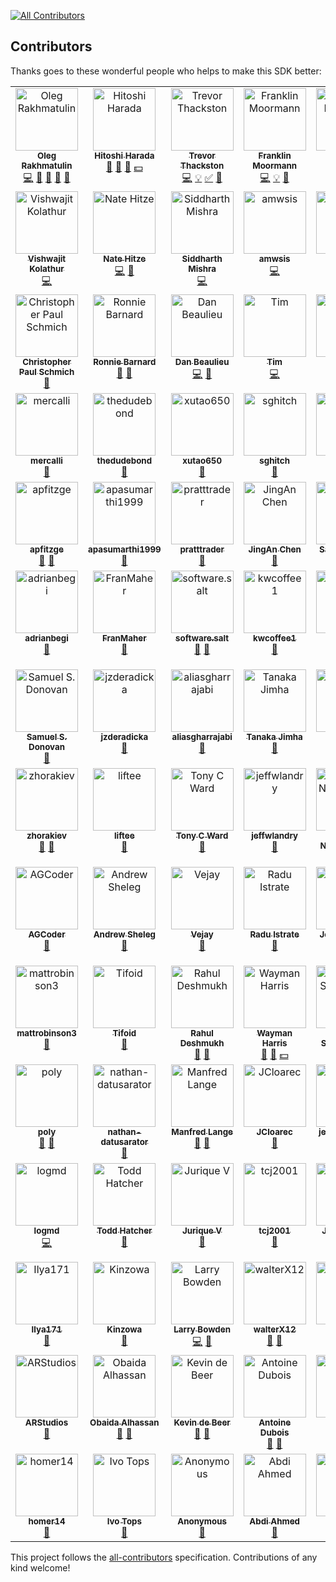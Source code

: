 <!-- ALL-CONTRIBUTORS-BADGE:START - Do not remove or modify this section -->
[![All Contributors](https://img.shields.io/badge/all_contributors-104-orange.svg?style=flat-square)](#contributors-)
<!-- ALL-CONTRIBUTORS-BADGE:END -->

## Contributors

Thanks goes to these wonderful people who helps to make this SDK better:

<!-- ALL-CONTRIBUTORS-LIST:START - Do not remove or modify this section -->
<!-- prettier-ignore-start -->
<!-- markdownlint-disable -->
<table>
  <tbody>
    <tr>
      <td align="center" valign="top" width="14.28%"><a href="https://github.com/OlegRa"><img src="https://avatars.githubusercontent.com/u/4800940?v=4?s=100" width="100px;" alt="Oleg Rakhmatulin"/><br /><sub><b>Oleg Rakhmatulin</b></sub></a><br /><a href="https://github.com/OlegRa/Alpaca.Markets/commits?author=OlegRa" title="Code">💻</a> <a href="#ideas-OlegRa" title="Ideas, Planning, & Feedback">🤔</a> <a href="#maintenance-OlegRa" title="Maintenance">🚧</a> <a href="#question-OlegRa" title="Answering Questions">💬</a> <a href="https://github.com/OlegRa/Alpaca.Markets/pulls?q=is%3Apr+reviewed-by%3AOlegRa" title="Reviewed Pull Requests">👀</a></td>
      <td align="center" valign="top" width="14.28%"><a href="https://github.com/umitanuki"><img src="https://avatars.githubusercontent.com/u/33334?v=4?s=100" width="100px;" alt="Hitoshi Harada"/><br /><sub><b>Hitoshi Harada</b></sub></a><br /><a href="https://github.com/OlegRa/Alpaca.Markets/issues?q=author%3Aumitanuki" title="Bug reports">🐛</a> <a href="#ideas-umitanuki" title="Ideas, Planning, & Feedback">🤔</a> <a href="#business-umitanuki" title="Business development">💼</a> <a href="#financial-umitanuki" title="Financial">💵</a></td>
      <td align="center" valign="top" width="14.28%"><a href="https://github.com/ttt733"><img src="https://avatars.githubusercontent.com/u/6812582?v=4?s=100" width="100px;" alt="Trevor Thackston"/><br /><sub><b>Trevor Thackston</b></sub></a><br /><a href="https://github.com/OlegRa/Alpaca.Markets/commits?author=ttt733" title="Code">💻</a> <a href="#example-ttt733" title="Examples">💡</a> <a href="#tutorial-ttt733" title="Tutorials">✅</a> <a href="https://github.com/OlegRa/Alpaca.Markets/issues?q=author%3Attt733" title="Bug reports">🐛</a></td>
      <td align="center" valign="top" width="14.28%"><a href="https://github.com/ooples/OoplesFinance.StockIndicators"><img src="https://avatars.githubusercontent.com/u/3075685?v=4?s=100" width="100px;" alt="Franklin Moormann"/><br /><sub><b>Franklin Moormann</b></sub></a><br /><a href="https://github.com/OlegRa/Alpaca.Markets/commits?author=ooples" title="Code">💻</a> <a href="#example-ooples" title="Examples">💡</a> <a href="https://github.com/OlegRa/Alpaca.Markets/issues?q=author%3Aooples" title="Bug reports">🐛</a></td>
      <td align="center" valign="top" width="14.28%"><a href="https://github.com/ElektroMech"><img src="https://avatars.githubusercontent.com/u/10456459?v=4?s=100" width="100px;" alt="Mikhail Prokaziuk"/><br /><sub><b>Mikhail Prokaziuk</b></sub></a><br /><a href="https://github.com/OlegRa/Alpaca.Markets/commits?author=ElektroMech" title="Code">💻</a></td>
      <td align="center" valign="top" width="14.28%"><a href="https://github.com/biyimaks"><img src="https://avatars.githubusercontent.com/u/382250?v=4?s=100" width="100px;" alt="Biyi Makinde"/><br /><sub><b>Biyi Makinde</b></sub></a><br /><a href="https://github.com/OlegRa/Alpaca.Markets/commits?author=biyimaks" title="Code">💻</a> <a href="https://github.com/OlegRa/Alpaca.Markets/issues?q=author%3Abiyimaks" title="Bug reports">🐛</a></td>
      <td align="center" valign="top" width="14.28%"><a href="https://www.gjtorikian.com/"><img src="https://avatars.githubusercontent.com/u/64050?v=4?s=100" width="100px;" alt="Garen Torikian"/><br /><sub><b>Garen Torikian</b></sub></a><br /><a href="https://github.com/OlegRa/Alpaca.Markets/commits?author=gjtorikian" title="Code">💻</a></td>
    </tr>
    <tr>
      <td align="center" valign="top" width="14.28%"><a href="https://github.com/ajit-kolathur"><img src="https://avatars.githubusercontent.com/u/1821869?v=4?s=100" width="100px;" alt="Vishwajit Kolathur"/><br /><sub><b>Vishwajit Kolathur</b></sub></a><br /><a href="https://github.com/OlegRa/Alpaca.Markets/commits?author=ajit-kolathur" title="Code">💻</a></td>
      <td align="center" valign="top" width="14.28%"><a href="http://nhitze.com"><img src="https://avatars.githubusercontent.com/u/3506334?v=4?s=100" width="100px;" alt="Nate Hitze"/><br /><sub><b>Nate Hitze</b></sub></a><br /><a href="https://github.com/OlegRa/Alpaca.Markets/commits?author=natehitze" title="Code">💻</a> <a href="https://github.com/OlegRa/Alpaca.Markets/commits?author=natehitze" title="Documentation">📖</a></td>
      <td align="center" valign="top" width="14.28%"><a href="https://hard-coder05.github.io/"><img src="https://avatars.githubusercontent.com/u/54059881?v=4?s=100" width="100px;" alt="Siddharth Mishra"/><br /><sub><b>Siddharth Mishra</b></sub></a><br /><a href="https://github.com/OlegRa/Alpaca.Markets/commits?author=Hard-Coder05" title="Code">💻</a></td>
      <td align="center" valign="top" width="14.28%"><a href="https://github.com/amwsis"><img src="https://avatars.githubusercontent.com/u/56340509?v=4?s=100" width="100px;" alt="amwsis"/><br /><sub><b>amwsis</b></sub></a><br /><a href="https://github.com/OlegRa/Alpaca.Markets/commits?author=amwsis" title="Code">💻</a></td>
      <td align="center" valign="top" width="14.28%"><a href="https://github.com/Dav-id"><img src="https://avatars.githubusercontent.com/u/172320?v=4?s=100" width="100px;" alt="Dav-id"/><br /><sub><b>Dav-id</b></sub></a><br /><a href="https://github.com/OlegRa/Alpaca.Markets/commits?author=Dav-id" title="Documentation">📖</a></td>
      <td align="center" valign="top" width="14.28%"><a href="https://github.com/shlomikushchi"><img src="https://avatars.githubusercontent.com/u/7924802?v=4?s=100" width="100px;" alt="Shlomi Kushchi"/><br /><sub><b>Shlomi Kushchi</b></sub></a><br /><a href="https://github.com/OlegRa/Alpaca.Markets/commits?author=shlomikushchi" title="Documentation">📖</a> <a href="#ideas-shlomikushchi" title="Ideas, Planning, & Feedback">🤔</a></td>
      <td align="center" valign="top" width="14.28%"><a href="https://github.com/PrometheusUno"><img src="https://avatars.githubusercontent.com/u/3609585?v=4?s=100" width="100px;" alt="PrometheusUno"/><br /><sub><b>PrometheusUno</b></sub></a><br /><a href="https://github.com/OlegRa/Alpaca.Markets/commits?author=PrometheusUno" title="Documentation">📖</a></td>
    </tr>
    <tr>
      <td align="center" valign="top" width="14.28%"><a href="http://stackoverflow.com/users/332960/chris-schmich"><img src="https://avatars.githubusercontent.com/u/1562839?v=4?s=100" width="100px;" alt="Christopher Paul Schmich"/><br /><sub><b>Christopher Paul Schmich</b></sub></a><br /><a href="https://github.com/OlegRa/Alpaca.Markets/commits?author=schmich" title="Documentation">📖</a></td>
      <td align="center" valign="top" width="14.28%"><a href="http://www.ronniebarnard.com"><img src="https://avatars.githubusercontent.com/u/6628234?v=4?s=100" width="100px;" alt="Ronnie Barnard"/><br /><sub><b>Ronnie Barnard</b></sub></a><br /><a href="https://github.com/OlegRa/Alpaca.Markets/commits?author=Ronmenator" title="Documentation">📖</a> <a href="https://github.com/OlegRa/Alpaca.Markets/issues?q=author%3ARonmenator" title="Bug reports">🐛</a></td>
      <td align="center" valign="top" width="14.28%"><a href="http://app.xtrades.net"><img src="https://avatars.githubusercontent.com/u/9411281?v=4?s=100" width="100px;" alt="Dan Beaulieu"/><br /><sub><b>Dan Beaulieu</b></sub></a><br /><a href="https://github.com/OlegRa/Alpaca.Markets/commits?author=codebeaulieu" title="Code">💻</a> <a href="https://github.com/OlegRa/Alpaca.Markets/issues?q=author%3Acodebeaulieu" title="Bug reports">🐛</a></td>
      <td align="center" valign="top" width="14.28%"><a href="https://github.com/Xallen79"><img src="https://avatars.githubusercontent.com/u/7258467?v=4?s=100" width="100px;" alt="Tim"/><br /><sub><b>Tim</b></sub></a><br /><a href="https://github.com/OlegRa/Alpaca.Markets/commits?author=Xallen79" title="Code">💻</a></td>
      <td align="center" valign="top" width="14.28%"><a href="https://github.com/jcjurevis"><img src="https://avatars.githubusercontent.com/u/34969570?v=4?s=100" width="100px;" alt="jcjurevis"/><br /><sub><b>jcjurevis</b></sub></a><br /><a href="https://github.com/OlegRa/Alpaca.Markets/commits?author=jcjurevis" title="Code">💻</a> <a href="https://github.com/OlegRa/Alpaca.Markets/issues?q=author%3Ajcjurevis" title="Bug reports">🐛</a> <a href="#ideas-jcjurevis" title="Ideas, Planning, & Feedback">🤔</a></td>
      <td align="center" valign="top" width="14.28%"><a href="http://bitministry.com"><img src="https://avatars.githubusercontent.com/u/1719076?v=4?s=100" width="100px;" alt="Andrew Rebane"/><br /><sub><b>Andrew Rebane</b></sub></a><br /><a href="https://github.com/OlegRa/Alpaca.Markets/commits?author=koolinoor" title="Code">💻</a> <a href="https://github.com/OlegRa/Alpaca.Markets/issues?q=author%3Akoolinoor" title="Bug reports">🐛</a></td>
      <td align="center" valign="top" width="14.28%"><a href="https://github.com/smartchris84"><img src="https://avatars.githubusercontent.com/u/34967174?v=4?s=100" width="100px;" alt="smartchris84"/><br /><sub><b>smartchris84</b></sub></a><br /><a href="https://github.com/OlegRa/Alpaca.Markets/issues?q=author%3Asmartchris84" title="Bug reports">🐛</a></td>
    </tr>
    <tr>
      <td align="center" valign="top" width="14.28%"><a href="https://github.com/mercalli"><img src="https://avatars.githubusercontent.com/u/30153135?v=4?s=100" width="100px;" alt="mercalli"/><br /><sub><b>mercalli</b></sub></a><br /><a href="https://github.com/OlegRa/Alpaca.Markets/issues?q=author%3Amercalli" title="Bug reports">🐛</a></td>
      <td align="center" valign="top" width="14.28%"><a href="https://github.com/thedudebond"><img src="https://avatars.githubusercontent.com/u/49367928?v=4?s=100" width="100px;" alt="thedudebond"/><br /><sub><b>thedudebond</b></sub></a><br /><a href="https://github.com/OlegRa/Alpaca.Markets/issues?q=author%3Athedudebond" title="Bug reports">🐛</a></td>
      <td align="center" valign="top" width="14.28%"><a href="https://github.com/xutao650"><img src="https://avatars.githubusercontent.com/u/35321188?v=4?s=100" width="100px;" alt="xutao650"/><br /><sub><b>xutao650</b></sub></a><br /><a href="https://github.com/OlegRa/Alpaca.Markets/issues?q=author%3Axutao650" title="Bug reports">🐛</a></td>
      <td align="center" valign="top" width="14.28%"><a href="https://github.com/sghitch"><img src="https://avatars.githubusercontent.com/u/10263742?v=4?s=100" width="100px;" alt="sghitch"/><br /><sub><b>sghitch</b></sub></a><br /><a href="https://github.com/OlegRa/Alpaca.Markets/issues?q=author%3Asghitch" title="Bug reports">🐛</a></td>
      <td align="center" valign="top" width="14.28%"><a href="https://github.com/Wingspear"><img src="https://avatars.githubusercontent.com/u/27274272?v=4?s=100" width="100px;" alt="Ethan Soo"/><br /><sub><b>Ethan Soo</b></sub></a><br /><a href="https://github.com/OlegRa/Alpaca.Markets/issues?q=author%3AWingspear" title="Bug reports">🐛</a></td>
      <td align="center" valign="top" width="14.28%"><a href="https://github.com/jameswhollister"><img src="https://avatars.githubusercontent.com/u/3201623?v=4?s=100" width="100px;" alt="James Hollister"/><br /><sub><b>James Hollister</b></sub></a><br /><a href="https://github.com/OlegRa/Alpaca.Markets/issues?q=author%3Ajameswhollister" title="Bug reports">🐛</a></td>
      <td align="center" valign="top" width="14.28%"><a href="https://github.com/DragonMastery"><img src="https://avatars.githubusercontent.com/u/29132830?v=4?s=100" width="100px;" alt="Dragon Mastery"/><br /><sub><b>Dragon Mastery</b></sub></a><br /><a href="https://github.com/OlegRa/Alpaca.Markets/issues?q=author%3ADragonMastery" title="Bug reports">🐛</a></td>
    </tr>
    <tr>
      <td align="center" valign="top" width="14.28%"><a href="https://github.com/apfitzge"><img src="https://avatars.githubusercontent.com/u/13732359?v=4?s=100" width="100px;" alt="apfitzge"/><br /><sub><b>apfitzge</b></sub></a><br /><a href="https://github.com/OlegRa/Alpaca.Markets/issues?q=author%3Aapfitzge" title="Bug reports">🐛</a> <a href="#ideas-apfitzge" title="Ideas, Planning, & Feedback">🤔</a></td>
      <td align="center" valign="top" width="14.28%"><a href="https://github.com/apasumarthi1999"><img src="https://avatars.githubusercontent.com/u/37272319?v=4?s=100" width="100px;" alt="apasumarthi1999"/><br /><sub><b>apasumarthi1999</b></sub></a><br /><a href="https://github.com/OlegRa/Alpaca.Markets/issues?q=author%3Aapasumarthi1999" title="Bug reports">🐛</a></td>
      <td align="center" valign="top" width="14.28%"><a href="https://github.com/pratttrader"><img src="https://avatars.githubusercontent.com/u/57643797?v=4?s=100" width="100px;" alt="pratttrader"/><br /><sub><b>pratttrader</b></sub></a><br /><a href="https://github.com/OlegRa/Alpaca.Markets/issues?q=author%3Apratttrader" title="Bug reports">🐛</a></td>
      <td align="center" valign="top" width="14.28%"><a href="https://github.com/tclzcja"><img src="https://avatars.githubusercontent.com/u/20711476?v=4?s=100" width="100px;" alt="JingAn Chen"/><br /><sub><b>JingAn Chen</b></sub></a><br /><a href="https://github.com/OlegRa/Alpaca.Markets/issues?q=author%3Atclzcja" title="Bug reports">🐛</a></td>
      <td align="center" valign="top" width="14.28%"><a href="https://github.com/SavageShade"><img src="https://avatars.githubusercontent.com/u/19216280?v=4?s=100" width="100px;" alt="SavageShade"/><br /><sub><b>SavageShade</b></sub></a><br /><a href="https://github.com/OlegRa/Alpaca.Markets/issues?q=author%3ASavageShade" title="Bug reports">🐛</a></td>
      <td align="center" valign="top" width="14.28%"><a href="https://github.com/nkoehler"><img src="https://avatars.githubusercontent.com/u/10172004?v=4?s=100" width="100px;" alt="nkoehler"/><br /><sub><b>nkoehler</b></sub></a><br /><a href="https://github.com/OlegRa/Alpaca.Markets/issues?q=author%3Ankoehler" title="Bug reports">🐛</a></td>
      <td align="center" valign="top" width="14.28%"><a href="http://camerontbelt.com"><img src="https://avatars.githubusercontent.com/u/7938124?v=4?s=100" width="100px;" alt="Cameron Belt"/><br /><sub><b>Cameron Belt</b></sub></a><br /><a href="https://github.com/OlegRa/Alpaca.Markets/issues?q=author%3Acamerontbelt" title="Bug reports">🐛</a></td>
    </tr>
    <tr>
      <td align="center" valign="top" width="14.28%"><a href="https://github.com/adrianbegi"><img src="https://avatars.githubusercontent.com/u/4805490?v=4?s=100" width="100px;" alt="adrianbegi"/><br /><sub><b>adrianbegi</b></sub></a><br /><a href="https://github.com/OlegRa/Alpaca.Markets/issues?q=author%3Aadrianbegi" title="Bug reports">🐛</a></td>
      <td align="center" valign="top" width="14.28%"><a href="https://github.com/FranMaher"><img src="https://avatars.githubusercontent.com/u/9499338?v=4?s=100" width="100px;" alt="FranMaher"/><br /><sub><b>FranMaher</b></sub></a><br /><a href="https://github.com/OlegRa/Alpaca.Markets/issues?q=author%3AFranMaher" title="Bug reports">🐛</a></td>
      <td align="center" valign="top" width="14.28%"><a href="https://softwaresalt.github.io/.salt/"><img src="https://avatars.githubusercontent.com/u/42183845?v=4?s=100" width="100px;" alt="software.salt"/><br /><sub><b>software.salt</b></sub></a><br /><a href="https://github.com/OlegRa/Alpaca.Markets/issues?q=author%3Asoftwaresalt" title="Bug reports">🐛</a> <a href="#ideas-softwaresalt" title="Ideas, Planning, & Feedback">🤔</a></td>
      <td align="center" valign="top" width="14.28%"><a href="https://github.com/kwcoffee1"><img src="https://avatars.githubusercontent.com/u/13096086?v=4?s=100" width="100px;" alt="kwcoffee1"/><br /><sub><b>kwcoffee1</b></sub></a><br /><a href="https://github.com/OlegRa/Alpaca.Markets/issues?q=author%3Akwcoffee1" title="Bug reports">🐛</a></td>
      <td align="center" valign="top" width="14.28%"><a href="https://github.com/gsalaz98"><img src="https://avatars.githubusercontent.com/u/25196864?v=4?s=100" width="100px;" alt="Gerardo Salazar"/><br /><sub><b>Gerardo Salazar</b></sub></a><br /><a href="https://github.com/OlegRa/Alpaca.Markets/issues?q=author%3Agsalaz98" title="Bug reports">🐛</a></td>
      <td align="center" valign="top" width="14.28%"><a href="https://github.com/thi517"><img src="https://avatars.githubusercontent.com/u/24034?v=4?s=100" width="100px;" alt="thi517"/><br /><sub><b>thi517</b></sub></a><br /><a href="https://github.com/OlegRa/Alpaca.Markets/issues?q=author%3Athi517" title="Bug reports">🐛</a></td>
      <td align="center" valign="top" width="14.28%"><a href="https://github.com/SteveHaudegen"><img src="https://avatars.githubusercontent.com/u/55046474?v=4?s=100" width="100px;" alt="SteveHaudegen"/><br /><sub><b>SteveHaudegen</b></sub></a><br /><a href="https://github.com/OlegRa/Alpaca.Markets/issues?q=author%3ASteveHaudegen" title="Bug reports">🐛</a></td>
    </tr>
    <tr>
      <td align="center" valign="top" width="14.28%"><a href="https://www.linkedin.com/in/samuel-donovan/"><img src="https://avatars.githubusercontent.com/u/19763755?v=4?s=100" width="100px;" alt="Samuel S. Donovan"/><br /><sub><b>Samuel S. Donovan</b></sub></a><br /><a href="https://github.com/OlegRa/Alpaca.Markets/issues?q=author%3Asamueldonovan1701" title="Bug reports">🐛</a></td>
      <td align="center" valign="top" width="14.28%"><a href="https://github.com/jzderadicka"><img src="https://avatars.githubusercontent.com/u/9942092?v=4?s=100" width="100px;" alt="jzderadicka"/><br /><sub><b>jzderadicka</b></sub></a><br /><a href="https://github.com/OlegRa/Alpaca.Markets/issues?q=author%3Ajzderadicka" title="Bug reports">🐛</a></td>
      <td align="center" valign="top" width="14.28%"><a href="https://github.com/aliasgharrajabi"><img src="https://avatars.githubusercontent.com/u/24739220?v=4?s=100" width="100px;" alt="aliasgharrajabi"/><br /><sub><b>aliasgharrajabi</b></sub></a><br /><a href="https://github.com/OlegRa/Alpaca.Markets/issues?q=author%3Aaliasgharrajabi" title="Bug reports">🐛</a></td>
      <td align="center" valign="top" width="14.28%"><a href="https://github.com/Huios"><img src="https://avatars.githubusercontent.com/u/5958833?v=4?s=100" width="100px;" alt="Tanaka Jimha"/><br /><sub><b>Tanaka Jimha</b></sub></a><br /><a href="https://github.com/OlegRa/Alpaca.Markets/issues?q=author%3AHuios" title="Bug reports">🐛</a></td>
      <td align="center" valign="top" width="14.28%"><a href="https://github.com/rudeGit"><img src="https://avatars.githubusercontent.com/u/10700224?v=4?s=100" width="100px;" alt="rudeGit"/><br /><sub><b>rudeGit</b></sub></a><br /><a href="https://github.com/OlegRa/Alpaca.Markets/issues?q=author%3ArudeGit" title="Bug reports">🐛</a> <a href="#question-rudeGit" title="Answering Questions">💬</a></td>
      <td align="center" valign="top" width="14.28%"><a href="https://www.42n.co/"><img src="https://avatars.githubusercontent.com/u/1766941?v=4?s=100" width="100px;" alt="Logan Greenlee"/><br /><sub><b>Logan Greenlee</b></sub></a><br /><a href="https://github.com/OlegRa/Alpaca.Markets/issues?q=author%3Algreenlee" title="Bug reports">🐛</a></td>
      <td align="center" valign="top" width="14.28%"><a href="https://github.com/r-ulak"><img src="https://avatars.githubusercontent.com/u/17515846?v=4?s=100" width="100px;" alt="rulak"/><br /><sub><b>rulak</b></sub></a><br /><a href="https://github.com/OlegRa/Alpaca.Markets/issues?q=author%3Ar-ulak" title="Bug reports">🐛</a></td>
    </tr>
    <tr>
      <td align="center" valign="top" width="14.28%"><a href="https://github.com/zhorakiev"><img src="https://avatars.githubusercontent.com/u/65150239?v=4?s=100" width="100px;" alt="zhorakiev"/><br /><sub><b>zhorakiev</b></sub></a><br /><a href="https://github.com/OlegRa/Alpaca.Markets/issues?q=author%3Azhorakiev" title="Bug reports">🐛</a> <a href="#ideas-zhorakiev" title="Ideas, Planning, & Feedback">🤔</a></td>
      <td align="center" valign="top" width="14.28%"><a href="https://github.com/liftee"><img src="https://avatars.githubusercontent.com/u/23428054?v=4?s=100" width="100px;" alt="liftee"/><br /><sub><b>liftee</b></sub></a><br /><a href="https://github.com/OlegRa/Alpaca.Markets/issues?q=author%3Aliftee" title="Bug reports">🐛</a></td>
      <td align="center" valign="top" width="14.28%"><a href="https://github.com/TonyC1Ward"><img src="https://avatars.githubusercontent.com/u/36459458?v=4?s=100" width="100px;" alt="Tony C Ward"/><br /><sub><b>Tony C Ward</b></sub></a><br /><a href="https://github.com/OlegRa/Alpaca.Markets/issues?q=author%3ATonyC1Ward" title="Bug reports">🐛</a></td>
      <td align="center" valign="top" width="14.28%"><a href="https://github.com/jeffwlandry"><img src="https://avatars.githubusercontent.com/u/50668541?v=4?s=100" width="100px;" alt="jeffwlandry"/><br /><sub><b>jeffwlandry</b></sub></a><br /><a href="https://github.com/OlegRa/Alpaca.Markets/issues?q=author%3Ajeffwlandry" title="Bug reports">🐛</a></td>
      <td align="center" valign="top" width="14.28%"><a href="https://github.com/nbmrao"><img src="https://avatars.githubusercontent.com/u/15304080?v=4?s=100" width="100px;" alt="Mallik Nimmagadda"/><br /><sub><b>Mallik Nimmagadda</b></sub></a><br /><a href="https://github.com/OlegRa/Alpaca.Markets/issues?q=author%3Anbmrao" title="Bug reports">🐛</a></td>
      <td align="center" valign="top" width="14.28%"><a href="https://github.com/mehtadharmesh"><img src="https://avatars.githubusercontent.com/u/238232?v=4?s=100" width="100px;" alt="mehtadharmesh"/><br /><sub><b>mehtadharmesh</b></sub></a><br /><a href="https://github.com/OlegRa/Alpaca.Markets/issues?q=author%3Amehtadharmesh" title="Bug reports">🐛</a></td>
      <td align="center" valign="top" width="14.28%"><a href="https://github.com/Ricbun16"><img src="https://avatars.githubusercontent.com/u/12150047?v=4?s=100" width="100px;" alt="Ricbun16"/><br /><sub><b>Ricbun16</b></sub></a><br /><a href="https://github.com/OlegRa/Alpaca.Markets/issues?q=author%3ARicbun16" title="Bug reports">🐛</a></td>
    </tr>
    <tr>
      <td align="center" valign="top" width="14.28%"><a href="https://github.com/ayushguptacoder"><img src="https://avatars.githubusercontent.com/u/47259520?v=4?s=100" width="100px;" alt="AGCoder"/><br /><sub><b>AGCoder</b></sub></a><br /><a href="https://github.com/OlegRa/Alpaca.Markets/issues?q=author%3Aayushguptacoder" title="Bug reports">🐛</a></td>
      <td align="center" valign="top" width="14.28%"><a href="https://github.com/opened"><img src="https://avatars.githubusercontent.com/u/1401361?v=4?s=100" width="100px;" alt="Andrew Sheleg"/><br /><sub><b>Andrew Sheleg</b></sub></a><br /><a href="https://github.com/OlegRa/Alpaca.Markets/issues?q=author%3Aopened" title="Bug reports">🐛</a></td>
      <td align="center" valign="top" width="14.28%"><a href="https://github.com/bizjaya"><img src="https://avatars.githubusercontent.com/u/10965434?v=4?s=100" width="100px;" alt="Vejay"/><br /><sub><b>Vejay</b></sub></a><br /><a href="https://github.com/OlegRa/Alpaca.Markets/issues?q=author%3Abizjaya" title="Bug reports">🐛</a></td>
      <td align="center" valign="top" width="14.28%"><a href="https://github.com/raduistrate"><img src="https://avatars.githubusercontent.com/u/17738582?v=4?s=100" width="100px;" alt="Radu Istrate"/><br /><sub><b>Radu Istrate</b></sub></a><br /><a href="https://github.com/OlegRa/Alpaca.Markets/issues?q=author%3Araduistrate" title="Bug reports">🐛</a></td>
      <td align="center" valign="top" width="14.28%"><a href="https://github.com/woaksie"><img src="https://avatars.githubusercontent.com/u/571181?v=4?s=100" width="100px;" alt="John Woakes"/><br /><sub><b>John Woakes</b></sub></a><br /><a href="https://github.com/OlegRa/Alpaca.Markets/issues?q=author%3Awoaksie" title="Bug reports">🐛</a></td>
      <td align="center" valign="top" width="14.28%"><a href="https://github.com/ktrauberman"><img src="https://avatars.githubusercontent.com/u/412126?v=4?s=100" width="100px;" alt="Kyle Trauberman"/><br /><sub><b>Kyle Trauberman</b></sub></a><br /><a href="https://github.com/OlegRa/Alpaca.Markets/issues?q=author%3Aktrauberman" title="Bug reports">🐛</a></td>
      <td align="center" valign="top" width="14.28%"><a href="https://github.com/gchudublin"><img src="https://avatars.githubusercontent.com/u/6842536?v=4?s=100" width="100px;" alt="gchudublin"/><br /><sub><b>gchudublin</b></sub></a><br /><a href="https://github.com/OlegRa/Alpaca.Markets/issues?q=author%3Agchudublin" title="Bug reports">🐛</a></td>
    </tr>
    <tr>
      <td align="center" valign="top" width="14.28%"><a href="https://github.com/mattrobinson3"><img src="https://avatars.githubusercontent.com/u/68032330?v=4?s=100" width="100px;" alt="mattrobinson3"/><br /><sub><b>mattrobinson3</b></sub></a><br /><a href="https://github.com/OlegRa/Alpaca.Markets/issues?q=author%3Amattrobinson3" title="Bug reports">🐛</a></td>
      <td align="center" valign="top" width="14.28%"><a href="https://github.com/Tifoid"><img src="https://avatars.githubusercontent.com/u/518561?v=4?s=100" width="100px;" alt="Tifoid"/><br /><sub><b>Tifoid</b></sub></a><br /><a href="https://github.com/OlegRa/Alpaca.Markets/issues?q=author%3ATifoid" title="Bug reports">🐛</a></td>
      <td align="center" valign="top" width="14.28%"><a href="http://www.linkedin.com/in/rahul-deshmukh-6269062"><img src="https://avatars.githubusercontent.com/u/16350446?v=4?s=100" width="100px;" alt="Rahul Deshmukh"/><br /><sub><b>Rahul Deshmukh</b></sub></a><br /><a href="https://github.com/OlegRa/Alpaca.Markets/issues?q=author%3AAdsophicSolutions" title="Bug reports">🐛</a> <a href="#ideas-AdsophicSolutions" title="Ideas, Planning, & Feedback">🤔</a></td>
      <td align="center" valign="top" width="14.28%"><a href="http://www.waymanapps.com/"><img src="https://avatars.githubusercontent.com/u/16636647?v=4?s=100" width="100px;" alt="Wayman Harris"/><br /><sub><b>Wayman Harris</b></sub></a><br /><a href="#ideas-waymanapps" title="Ideas, Planning, & Feedback">🤔</a> <a href="#question-waymanapps" title="Answering Questions">💬</a> <a href="#financial-waymanapps" title="Financial">💵</a></td>
      <td align="center" valign="top" width="14.28%"><a href="https://straustech.net"><img src="https://avatars.githubusercontent.com/u/5975216?v=4?s=100" width="100px;" alt="Tom Strausbaugh"/><br /><sub><b>Tom Strausbaugh</b></sub></a><br /><a href="https://github.com/OlegRa/Alpaca.Markets/issues?q=author%3Atstraus13" title="Bug reports">🐛</a></td>
      <td align="center" valign="top" width="14.28%"><a href="https://github.com/matt953"><img src="https://avatars.githubusercontent.com/u/9834543?v=4?s=100" width="100px;" alt="Matthew M"/><br /><sub><b>Matthew M</b></sub></a><br /><a href="https://github.com/OlegRa/Alpaca.Markets/issues?q=author%3Amatt953" title="Bug reports">🐛</a> <a href="#ideas-matt953" title="Ideas, Planning, & Feedback">🤔</a></td>
      <td align="center" valign="top" width="14.28%"><a href="https://github.com/YongliangLi"><img src="https://avatars.githubusercontent.com/u/3346829?v=4?s=100" width="100px;" alt="YongliangLi"/><br /><sub><b>YongliangLi</b></sub></a><br /><a href="https://github.com/OlegRa/Alpaca.Markets/issues?q=author%3AYongliangLi" title="Bug reports">🐛</a> <a href="#ideas-YongliangLi" title="Ideas, Planning, & Feedback">🤔</a></td>
    </tr>
    <tr>
      <td align="center" valign="top" width="14.28%"><a href="https://github.com/polymorphicshade"><img src="https://avatars.githubusercontent.com/u/32504507?v=4?s=100" width="100px;" alt="poly"/><br /><sub><b>poly</b></sub></a><br /><a href="https://github.com/OlegRa/Alpaca.Markets/issues?q=author%3Apolymorphicshade" title="Bug reports">🐛</a> <a href="#question-polymorphicshade" title="Answering Questions">💬</a></td>
      <td align="center" valign="top" width="14.28%"><a href="https://github.com/nathan-datusarator"><img src="https://avatars.githubusercontent.com/u/42075784?v=4?s=100" width="100px;" alt="nathan-datusarator"/><br /><sub><b>nathan-datusarator</b></sub></a><br /><a href="https://github.com/OlegRa/Alpaca.Markets/issues?q=author%3Anathan-datusarator" title="Bug reports">🐛</a></td>
      <td align="center" valign="top" width="14.28%"><a href="https://macroactive.com/"><img src="https://avatars.githubusercontent.com/u/1130812?v=4?s=100" width="100px;" alt="Manfred Lange"/><br /><sub><b>Manfred Lange</b></sub></a><br /><a href="https://github.com/OlegRa/Alpaca.Markets/issues?q=author%3AManfredLange" title="Bug reports">🐛</a> <a href="#ideas-ManfredLange" title="Ideas, Planning, & Feedback">🤔</a></td>
      <td align="center" valign="top" width="14.28%"><a href="https://github.com/JCloarec"><img src="https://avatars.githubusercontent.com/u/47390561?v=4?s=100" width="100px;" alt="JCloarec"/><br /><sub><b>JCloarec</b></sub></a><br /><a href="https://github.com/OlegRa/Alpaca.Markets/issues?q=author%3AJCloarec" title="Bug reports">🐛</a></td>
      <td align="center" valign="top" width="14.28%"><a href="https://github.com/jeonnagroup2"><img src="https://avatars.githubusercontent.com/u/91985268?v=4?s=100" width="100px;" alt="jeonnagroup2"/><br /><sub><b>jeonnagroup2</b></sub></a><br /><a href="https://github.com/OlegRa/Alpaca.Markets/issues?q=author%3Ajeonnagroup2" title="Bug reports">🐛</a></td>
      <td align="center" valign="top" width="14.28%"><a href="https://github.com/IsaackRasmussen"><img src="https://avatars.githubusercontent.com/u/5748784?v=4?s=100" width="100px;" alt="Isaack Rasmussen"/><br /><sub><b>Isaack Rasmussen</b></sub></a><br /><a href="https://github.com/OlegRa/Alpaca.Markets/issues?q=author%3AIsaackRasmussen" title="Bug reports">🐛</a> <a href="https://github.com/OlegRa/Alpaca.Markets/commits?author=IsaackRasmussen" title="Tests">⚠️</a></td>
      <td align="center" valign="top" width="14.28%"><a href="https://github.com/matsydoodles"><img src="https://avatars.githubusercontent.com/u/19693277?v=4?s=100" width="100px;" alt="matsydoodles"/><br /><sub><b>matsydoodles</b></sub></a><br /><a href="https://github.com/OlegRa/Alpaca.Markets/issues?q=author%3Amatsydoodles" title="Bug reports">🐛</a></td>
    </tr>
    <tr>
      <td align="center" valign="top" width="14.28%"><a href="https://github.com/logmd"><img src="https://avatars.githubusercontent.com/u/5808777?v=4?s=100" width="100px;" alt="logmd"/><br /><sub><b>logmd</b></sub></a><br /><a href="https://github.com/OlegRa/Alpaca.Markets/commits?author=logmd" title="Code">💻</a></td>
      <td align="center" valign="top" width="14.28%"><a href="https://github.com/tdhatcher"><img src="https://avatars.githubusercontent.com/u/360359?v=4?s=100" width="100px;" alt="Todd Hatcher"/><br /><sub><b>Todd Hatcher</b></sub></a><br /><a href="https://github.com/OlegRa/Alpaca.Markets/issues?q=author%3Atdhatcher" title="Bug reports">🐛</a></td>
      <td align="center" valign="top" width="14.28%"><a href="https://github.com/TheHumanWithAPlan"><img src="https://avatars.githubusercontent.com/u/77593243?v=4?s=100" width="100px;" alt="Jurique V"/><br /><sub><b>Jurique V</b></sub></a><br /><a href="https://github.com/OlegRa/Alpaca.Markets/issues?q=author%3ATheHumanWithAPlan" title="Bug reports">🐛</a></td>
      <td align="center" valign="top" width="14.28%"><a href="https://github.com/tcj2001"><img src="https://avatars.githubusercontent.com/u/53880772?v=4?s=100" width="100px;" alt="tcj2001"/><br /><sub><b>tcj2001</b></sub></a><br /><a href="https://github.com/OlegRa/Alpaca.Markets/issues?q=author%3Atcj2001" title="Bug reports">🐛</a></td>
      <td align="center" valign="top" width="14.28%"><a href="https://github.com/JasonAr936"><img src="https://avatars.githubusercontent.com/u/101609122?v=4?s=100" width="100px;" alt="JasonAr936"/><br /><sub><b>JasonAr936</b></sub></a><br /><a href="https://github.com/OlegRa/Alpaca.Markets/issues?q=author%3AJasonAr936" title="Bug reports">🐛</a> <a href="#ideas-JasonAr936" title="Ideas, Planning, & Feedback">🤔</a></td>
      <td align="center" valign="top" width="14.28%"><a href="https://github.com/Stalib"><img src="https://avatars.githubusercontent.com/u/2444140?v=4?s=100" width="100px;" alt="Stalib"/><br /><sub><b>Stalib</b></sub></a><br /><a href="https://github.com/OlegRa/Alpaca.Markets/issues?q=author%3AStalib" title="Bug reports">🐛</a></td>
      <td align="center" valign="top" width="14.28%"><a href="https://markns.dev/"><img src="https://avatars.githubusercontent.com/u/368384?v=4?s=100" width="100px;" alt="Mark Nuttall-Smith"/><br /><sub><b>Mark Nuttall-Smith</b></sub></a><br /><a href="https://github.com/OlegRa/Alpaca.Markets/issues?q=author%3Amarkns" title="Bug reports">🐛</a></td>
    </tr>
    <tr>
      <td align="center" valign="top" width="14.28%"><a href="https://github.com/Ilya171"><img src="https://avatars.githubusercontent.com/u/91055042?v=4?s=100" width="100px;" alt="Ilya171"/><br /><sub><b>Ilya171</b></sub></a><br /><a href="https://github.com/OlegRa/Alpaca.Markets/issues?q=author%3AIlya171" title="Bug reports">🐛</a></td>
      <td align="center" valign="top" width="14.28%"><a href="https://github.com/Kinzowa"><img src="https://avatars.githubusercontent.com/u/16160143?v=4?s=100" width="100px;" alt="Kinzowa"/><br /><sub><b>Kinzowa</b></sub></a><br /><a href="#question-Kinzowa" title="Answering Questions">💬</a></td>
      <td align="center" valign="top" width="14.28%"><a href="https://www.linkedin.com/in/larry-bowden-jr-pe/"><img src="https://avatars.githubusercontent.com/u/7144795?v=4?s=100" width="100px;" alt="Larry Bowden"/><br /><sub><b>Larry Bowden</b></sub></a><br /><a href="https://github.com/OlegRa/Alpaca.Markets/commits?author=fastflair" title="Code">💻</a> <a href="https://github.com/OlegRa/Alpaca.Markets/issues?q=author%3Afastflair" title="Bug reports">🐛</a></td>
      <td align="center" valign="top" width="14.28%"><a href="https://github.com/walterX12"><img src="https://avatars.githubusercontent.com/u/26149953?v=4?s=100" width="100px;" alt="walterX12"/><br /><sub><b>walterX12</b></sub></a><br /><a href="#question-walterX12" title="Answering Questions">💬</a> <a href="#ideas-walterX12" title="Ideas, Planning, & Feedback">🤔</a></td>
      <td align="center" valign="top" width="14.28%"><a href="https://github.com/Shidzy2"><img src="https://avatars.githubusercontent.com/u/45227075?v=4?s=100" width="100px;" alt="Shidzy2"/><br /><sub><b>Shidzy2</b></sub></a><br /><a href="https://github.com/OlegRa/Alpaca.Markets/issues?q=author%3AShidzy2" title="Bug reports">🐛</a></td>
      <td align="center" valign="top" width="14.28%"><a href="https://github.com/Slacquer"><img src="https://avatars.githubusercontent.com/u/20741093?v=4?s=100" width="100px;" alt="Slacquer"/><br /><sub><b>Slacquer</b></sub></a><br /><a href="https://github.com/OlegRa/Alpaca.Markets/issues?q=author%3ASlacquer" title="Bug reports">🐛</a> <a href="#question-Slacquer" title="Answering Questions">💬</a> <a href="#ideas-Slacquer" title="Ideas, Planning, & Feedback">🤔</a></td>
      <td align="center" valign="top" width="14.28%"><a href="https://meccasoft.com"><img src="https://avatars.githubusercontent.com/u/8684786?v=4?s=100" width="100px;" alt="Tareq Imbasher"/><br /><sub><b>Tareq Imbasher</b></sub></a><br /><a href="#ideas-tareqimbasher" title="Ideas, Planning, & Feedback">🤔</a></td>
    </tr>
    <tr>
      <td align="center" valign="top" width="14.28%"><a href="https://github.com/ARStudios"><img src="https://avatars.githubusercontent.com/u/51058305?v=4?s=100" width="100px;" alt="ARStudios"/><br /><sub><b>ARStudios</b></sub></a><br /><a href="https://github.com/OlegRa/Alpaca.Markets/issues?q=author%3AARStudios" title="Bug reports">🐛</a></td>
      <td align="center" valign="top" width="14.28%"><a href="https://twitter.com/Obaida616"><img src="https://avatars.githubusercontent.com/u/35659426?v=4?s=100" width="100px;" alt="Obaida Alhassan"/><br /><sub><b>Obaida Alhassan</b></sub></a><br /><a href="https://github.com/OlegRa/Alpaca.Markets/issues?q=author%3AObaidaAlhaasan" title="Bug reports">🐛</a> <a href="#userTesting-ObaidaAlhaasan" title="User Testing">📓</a></td>
      <td align="center" valign="top" width="14.28%"><a href="https://github.com/KevinDeBeer"><img src="https://avatars.githubusercontent.com/u/61558522?v=4?s=100" width="100px;" alt="Kevin de Beer"/><br /><sub><b>Kevin de Beer</b></sub></a><br /><a href="https://github.com/OlegRa/Alpaca.Markets/issues?q=author%3AKevinDeBeer" title="Bug reports">🐛</a> <a href="#userTesting-KevinDeBeer" title="User Testing">📓</a></td>
      <td align="center" valign="top" width="14.28%"><a href="https://github.com/AntoineDubois"><img src="https://avatars.githubusercontent.com/u/77892842?v=4?s=100" width="100px;" alt="Antoine Dubois"/><br /><sub><b>Antoine Dubois</b></sub></a><br /><a href="https://github.com/OlegRa/Alpaca.Markets/issues?q=author%3AAntoineDubois" title="Bug reports">🐛</a> <a href="#userTesting-AntoineDubois" title="User Testing">📓</a></td>
      <td align="center" valign="top" width="14.28%"><a href="https://github.com/hiohiohio"><img src="https://avatars.githubusercontent.com/u/2696532?v=4?s=100" width="100px;" alt="hiohiohio"/><br /><sub><b>hiohiohio</b></sub></a><br /><a href="https://github.com/OlegRa/Alpaca.Markets/issues?q=author%3Ahiohiohio" title="Bug reports">🐛</a> <a href="https://github.com/OlegRa/Alpaca.Markets/commits?author=hiohiohio" title="Code">💻</a></td>
      <td align="center" valign="top" width="14.28%"><a href="http://thedevprocess.com"><img src="https://avatars.githubusercontent.com/u/1851767?v=4?s=100" width="100px;" alt="bobrot"/><br /><sub><b>bobrot</b></sub></a><br /><a href="#question-bobrot" title="Answering Questions">💬</a></td>
      <td align="center" valign="top" width="14.28%"><a href="https://github.com/Chacoon3"><img src="https://avatars.githubusercontent.com/u/92221220?v=4?s=100" width="100px;" alt="Chaconn3"/><br /><sub><b>Chaconn3</b></sub></a><br /><a href="#question-Chacoon3" title="Answering Questions">💬</a> <a href="https://github.com/OlegRa/Alpaca.Markets/issues?q=author%3AChacoon3" title="Bug reports">🐛</a></td>
    </tr>
    <tr>
      <td align="center" valign="top" width="14.28%"><a href="https://github.com/homer14"><img src="https://avatars.githubusercontent.com/u/146207223?v=4?s=100" width="100px;" alt="homer14"/><br /><sub><b>homer14</b></sub></a><br /><a href="https://github.com/OlegRa/Alpaca.Markets/issues?q=author%3Ahomer14" title="Bug reports">🐛</a></td>
      <td align="center" valign="top" width="14.28%"><a href="https://github.com/IvoTops"><img src="https://avatars.githubusercontent.com/u/3900366?v=4?s=100" width="100px;" alt="Ivo Tops"/><br /><sub><b>Ivo Tops</b></sub></a><br /><a href="https://github.com/OlegRa/Alpaca.Markets/issues?q=author%3AIvoTops" title="Bug reports">🐛</a></td>
      <td align="center" valign="top" width="14.28%"><a href="http://indemos.com"><img src="https://avatars.githubusercontent.com/u/5140879?v=4?s=100" width="100px;" alt="Anonymous"/><br /><sub><b>Anonymous</b></sub></a><br /><a href="https://github.com/OlegRa/Alpaca.Markets/issues?q=author%3Aartemiusgreat" title="Bug reports">🐛</a></td>
      <td align="center" valign="top" width="14.28%"><a href="http://aabdiahmed.com"><img src="https://avatars.githubusercontent.com/u/29919316?v=4?s=100" width="100px;" alt="Abdi Ahmed"/><br /><sub><b>Abdi Ahmed</b></sub></a><br /><a href="#question-cdeMonkey" title="Answering Questions">💬</a></td>
      <td align="center" valign="top" width="14.28%"><a href="https://github.com/ushahx"><img src="https://avatars.githubusercontent.com/u/13063345?v=4?s=100" width="100px;" alt="ushahx"/><br /><sub><b>ushahx</b></sub></a><br /><a href="https://github.com/OlegRa/Alpaca.Markets/issues?q=author%3Aushahx" title="Bug reports">🐛</a> <a href="#question-ushahx" title="Answering Questions">💬</a></td>
      <td align="center" valign="top" width="14.28%"><a href="https://github.com/myrabyte"><img src="https://avatars.githubusercontent.com/u/44659656?v=4?s=100" width="100px;" alt="myrabyte"/><br /><sub><b>myrabyte</b></sub></a><br /><a href="https://github.com/OlegRa/Alpaca.Markets/issues?q=author%3Amyrabyte" title="Bug reports">🐛</a></td>
    </tr>
  </tbody>
</table>

<!-- markdownlint-restore -->
<!-- prettier-ignore-end -->

<!-- ALL-CONTRIBUTORS-LIST:END -->

This project follows the [all-contributors](https://github.com/all-contributors/all-contributors) specification. Contributions of any kind welcome!
